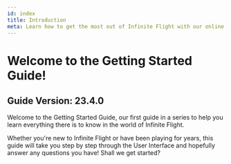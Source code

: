 ```yaml
---
id: index
title: Introduction
meta: Learn how to get the most out of Infinite Flight with our online documentation.
---
```


# Welcome to the Getting Started Guide!



## Guide Version: 23.4.0



Welcome to the Getting Started Guide, our first guide in a series to help you learn everything there is to know in the world of Infinite Flight. 



Whether you're new to Infinite Flight or have been playing for years, this guide will take you step by step through the User Interface and hopefully answer any questions you have! Shall we get started?

